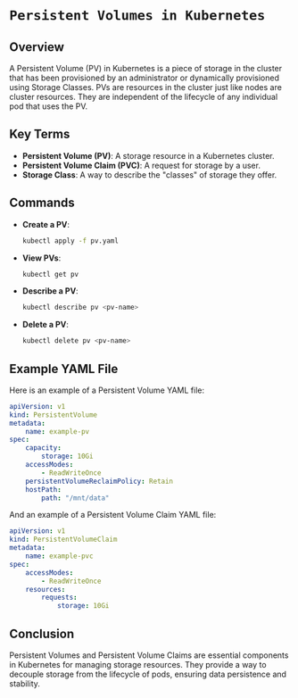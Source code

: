 # `Persistent Volumes in Kubernetes`

## Overview

A Persistent Volume (PV) in Kubernetes is a piece of storage in the cluster that has been provisioned by an administrator or dynamically provisioned using Storage Classes. PVs are resources in the cluster just like nodes are cluster resources. They are independent of the lifecycle of any individual pod that uses the PV.

## Key Terms

- **Persistent Volume (PV)**: A storage resource in a Kubernetes cluster.
- **Persistent Volume Claim (PVC)**: A request for storage by a user.
- **Storage Class**: A way to describe the "classes" of storage they offer.

## Commands

- **Create a PV**:
    ```sh
    kubectl apply -f pv.yaml
    ```

- **View PVs**:
    ```sh
    kubectl get pv
    ```

- **Describe a PV**:
    ```sh
    kubectl describe pv <pv-name>
    ```

- **Delete a PV**:
    ```sh
    kubectl delete pv <pv-name>
    ```

## Example YAML File

Here is an example of a Persistent Volume YAML file:

```yaml
apiVersion: v1
kind: PersistentVolume
metadata:
    name: example-pv
spec:
    capacity:
        storage: 10Gi
    accessModes:
        - ReadWriteOnce
    persistentVolumeReclaimPolicy: Retain
    hostPath:
        path: "/mnt/data"
```

And an example of a Persistent Volume Claim YAML file:

```yaml
apiVersion: v1
kind: PersistentVolumeClaim
metadata:
    name: example-pvc
spec:
    accessModes:
        - ReadWriteOnce
    resources:
        requests:
            storage: 10Gi
```

## Conclusion

Persistent Volumes and Persistent Volume Claims are essential components in Kubernetes for managing storage resources. They provide a way to decouple storage from the lifecycle of pods, ensuring data persistence and stability.
